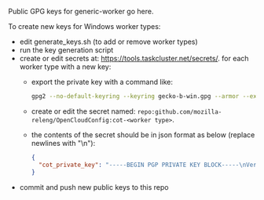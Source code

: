Public GPG keys for generic-worker go here.

To create new keys for Windows worker types:

- edit generate_keys.sh (to add or remove worker types)
- run the key generation script
- create or edit secrets at: https://tools.taskcluster.net/secrets/.
  for each worker type with a new key:
  - export the private key with a command like:
    ```bash
    gpg2 --no-default-keyring --keyring gecko-b-win.gpg --armor --export-secret-key noreply-<worker type>@mozilla.com
    ```
  - create or edit the secret named: ```repo:github.com/mozilla-releng/OpenCloudConfig:cot-<worker type>```.
  - the contents of the secret should be in json format as below (replace newlines with "\n"):
  
    ```json
    {
      "cot_private_key": "-----BEGIN PGP PRIVATE KEY BLOCK-----\nVersion: GnuPG v2\n\nsecret removed\n-----END PGP PRIVATE KEY BLOCK-----"
    }
    ```
- commit and push new public keys to this repo
